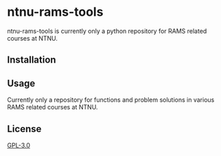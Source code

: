 # ntnu-rams-tools

ntnu-rams-tools is currently only a python repository for RAMS related courses at NTNU.

## Installation

## Usage

Currently only a repository for functions and problem solutions in various RAMS related courses at NTNU. 


## License
[GPL-3.0](https://www.gnu.org/licenses/gpl-3.0.en.html)